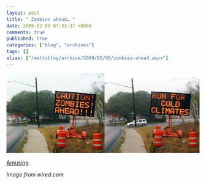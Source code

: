 ```yaml
---
layout: post
title: " Zombies ahead… "
date: 2009-02-09 07:33:37 +0000
comments: true
published: true
categories: ["blog", "archives"]
tags: []
alias: ["/mattsblog/archive/2009/02/08/zombies-ahead.aspx"]
---
```

<!-- more -->
<p><img src="/assets/img/zombies_in_texas_oh_yeah.jpg"/></p>
<p><a title="Warning - zombies ahead" href="http://www.wired.com/2009/02/austin-road-sig/">Amusing</a>.</p>
<p><i>Image from wired.com</i></p> 
